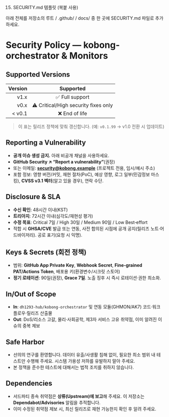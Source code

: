 15) SECURITY.md 템플릿 (복붙 사용)

아래 전체를 저장소의 루트 / .github/ / docs/ 중 한 곳에 SECURITY.md 파일로 추가하세요.

# Security Policy — kobong-orchestrator & Monitors


## Supported Versions
| Version | Supported |
|--------:|:---------:|
| v1.x | ✅ Full support |
| v0.x | ⚠️ Critical/High security fixes only |
| < v0.1 | ❌ End of life |


> 이 표는 릴리즈 정책에 맞춰 갱신합니다. (예: `v0.1.99` → v1.0 전환 시 업데이트)


## Reporting a Vulnerability
- **공개 이슈 생성 금지.** 아래 비공개 채널을 사용하세요.
- **GitHub Security ↗ “Report a vulnerability”**(권장)
- 또는 이메일: **security@kobong.example** (프로젝트 전용, 임시/예시 주소)
- 포함 정보: 영향 버전/커밋, 재현 절차(PoC), 예상 영향, 로그 일부(민감정보 마스킹), **CVSS v3.1 벡터**(알고 있을 경우), 연락 수단.


## Disclosure & SLA
- **수신 확인**: 48시간 이내(KST)
- **트리아지**: 72시간 이내(심각도/재현성 평가)
- **수정 목표**: Critical 7일 / High 30일 / Medium 90일 / Low Best‑effort
- 적합 시 **GHSA/CVE** 발급 또는 연동, 사전 합의된 시점에 공개 공지(릴리즈 노트·어드바이저리). 공로 표기(요청 시 익명).


## Keys & Secrets (회전 정책)
- 범위: **GitHub App Private Key**, **Webhook Secret**, **Fine‑grained PAT/Actions Token**, 배포용 키(환경변수/시크릿 스토어)
- **정기 로테이션**: 90일(권장), **Grace 7일**. 노출 징후 시 즉시 로테이션·권한 최소화.


## In/Out of Scope
- **In**: `dh1293-hub/kobong-orchestrator` 및 연동 모듈(GHMON/AK7) 코드·워크플로우·릴리즈 산출물
- **Out**: DoS/리소스 고갈, 물리·사회공학, 제3자 서비스 고유 취약점, 이미 알려진 이슈의 중복 제보


## Safe Harbor
- 선의의 연구를 환영합니다. 데이터 유출/사생활 침해 없이, 필요한 최소 범위 내 테스트만 수행해 주세요. 시스템 가용성 저하를 유발하지 말아 주세요.
- 본 정책을 준수한 테스트에 대해서는 법적 조치를 취하지 않습니다.


## Dependencies
- 서드파티 종속 취약점은 **상류(Upstream)에 보고**해 주세요. 이 저장소는 **Dependabot/Advisories** 알림을 추적합니다.
- 이미 수정된 취약점 제보 시, 최신 릴리즈로 재현 가능한지 확인 후 알려 주세요.